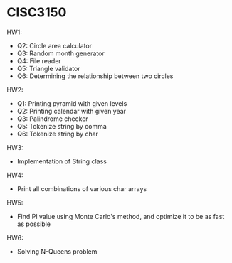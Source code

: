 # CISC3150
HW1:
- Q2: Circle area calculator
- Q3: Random month generator
- Q4: File reader
- Q5: Triangle validator
- Q6: Determining the relationship between two circles

HW2:
- Q1: Printing pyramid with given levels
- Q2: Printing calendar with given year
- Q3: Palindrome checker
- Q5: Tokenize string by comma
- Q6: Tokenize string by char

HW3:
- Implementation of String class

HW4:
- Print all combinations of various char arrays

HW5:
- Find PI value using Monte Carlo's method, and optimize it to be as fast as possible

HW6:
- Solving N-Queens problem